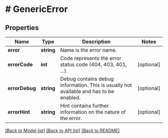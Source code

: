 # # GenericError

## Properties

Name | Type | Description | Notes
------------ | ------------- | ------------- | -------------
**error** | **string** | Name is the error name. | 
**errorCode** | **int** | Code represents the error status code (404, 403, 401, ...). | [optional] 
**errorDebug** | **string** | Debug contains debug information. This is usually not available and has to be enabled. | [optional] 
**errorHint** | **string** | Hint contains further information on the nature of the error. | [optional] 

[[Back to Model list]](../../README.md#documentation-for-models) [[Back to API list]](../../README.md#documentation-for-api-endpoints) [[Back to README]](../../README.md)


